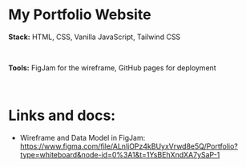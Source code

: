 # My Portfolio Website

**Stack:**
  HTML, CSS, Vanilla JavaScript, Tailwind CSS

<br>

**Tools:**
  FigJam for the wireframe, GitHub pages for deployment

<br>

# Links and docs:

- Wireframe and Data Model in FigJam:
  https://www.figma.com/file/ALnljOPz4kBUyxVrwd8e5Q/Portfolio?type=whiteboard&node-id=0%3A1&t=1YsBEhXndXA7ySaP-1
